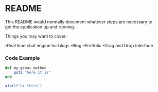 # README

This README would normally document whatever steps are necessary to get the
application up and running.

Things you may want to cover:

-Real time chat engine for blogs
-Blog
-Portfolio
-Drag and Drop Interface

### Code Example

```ruby
def my_great_method
    puts "here it is"
end
````

```javascript
alert('hi there')
````
